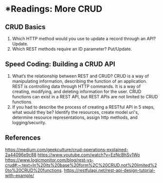 # *Readings: More CRUD

## CRUD Basics

1. Which HTTP method would you use to update a record through an API? Update.
2. Which REST methods require an ID parameter? Put/Update.

## Speed Coding: Building a CRUD API 

1. What’s the relationship between REST and CRUD? CRUD is a way of manipulating information, describing the function of an application. REST is controlling data through HTTP commands. It is a way of creating, modifying, and deleting information for the user. CRUD functions can exist in a REST API, but REST APIs are not limited to CRUD functions.
2. If you had to describe the process of creating a RESTful API in 5 steps, what would they be? Identify the resources, create model uri's, determine resource representations, assign http methods, and logging/security.

## References
https://medium.com/geekculture/crud-operations-explained-2a44096e9c88
https://www.youtube.com/watch?v=EzNcBhSv1Wo
https://www.logicmonitor.com/blog/rest-vs-crud#:~:text=In%20its%20base%20form%2C%20CRUD,not%20limited%20to%20CRUD%20functions.
https://restfulapi.net/rest-api-design-tutorial-with-example/ 
